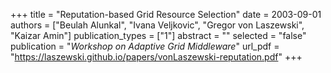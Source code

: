 +++
title = "Reputation-based Grid Resource Selection"
date = 2003-09-01
authors = ["Beulah Alunkal", "Ivana Veljkovic", "Gregor von Laszewski", "Kaizar Amin"]
publication_types = ["1"]
abstract = ""
selected = "false"
publication = "*Workshop on Adaptive Grid Middleware*"
url_pdf = "https://laszewski.github.io/papers/vonLaszewski-reputation.pdf"
+++

